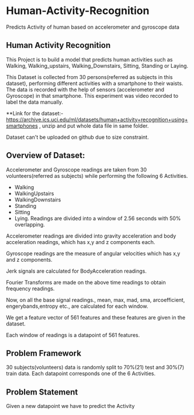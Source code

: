 # Human-Activity-Recognition

Predicts Activity of human based on accelerometer and gyroscope data
## Human Activity Recognition
This Project is to build a model that predicts human activities such as Walking, Walking_upstairs, Walking_Downstairs, Sitting, Standing or Laying.

This Dataset is collected from 30 persons(referred as subjects in this dataset), performing different activities with a smartphone to their waists. The data is recorded with the help of sensors (accelerometer and Gyroscope) in that smartphone. This experiment was video recorded to label the data manually.

**Link for the dataset:- 
https://archive.ics.uci.edu/ml/datasets/human+activity+recognition+using+smartphones ,
unzip and put whole data file in same folder.

Dataset can't be uploaded on github due to size constraint.

## Overview of Dataset:
Accelerometer and Gyroscope readings are taken from 30 volunteers(referred as subjects) while performing the following 6 Activities.

- Walking
- WalkingUpstairs
- WalkingDownstairs
- Standing
- Sitting
- Lying.
Readings are divided into a window of 2.56 seconds with 50% overlapping.

Accelerometer readings are divided into gravity acceleration and body acceleration readings, which has x,y and z components each.

Gyroscope readings are the measure of angular velocities which has x,y and z components.

Jerk signals are calculated for BodyAcceleration readings.

Fourier Transforms are made on the above time readings to obtain frequency readings.

Now, on all the base signal readings., mean, max, mad, sma, arcoefficient, engerybands,entropy etc., are calculated for each window.

We get a feature vector of 561 features and these features are given in the dataset.

Each window of readings is a datapoint of 561 features.

## Problem Framework
30 subjects(volunteers) data is randomly split to 70%(21) test and 30%(7) train data.
Each datapoint corresponds one of the 6 Activities.
## Problem Statement
Given a new datapoint we have to predict the Activity
